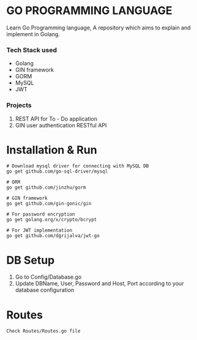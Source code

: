 # GO PROGRAMMING LANGUAGE
Learn Go Programming language, A repository which aims to explain and implement in Golang.

### Tech Stack used
- Golang
- GIN framework 
- GORM
- MySQL
- JWT

### Projects
1. REST API for To - Do application
2. GIN user authentication RESTful API

# Installation & Run
```
# Download mysql driver for connecting with MySQL DB
go get github.com/go-sql-driver/mysql

# ORM
go get github.com/jinzhu/gorm

# GIN framework
go get github.com/gin-gonic/gin

# For password encryption
go get golang.org/x/crypto/bcrypt

# For JWT implementation
go get github.com/dgrijalva/jwt-go
```

# DB Setup
1. Go to Config/Database.go
2. Update DBName, User, Password and Host, Port according to your database configuration

# Routes
```
Check Routes/Routes.go file
```
